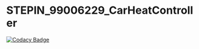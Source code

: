 # STEPIN_99006229_CarHeatController


[![Codacy Badge](https://app.codacy.com/project/badge/Grade/fa7ee91eea1d4e40bc04545098149be1)](https://www.codacy.com/gh/purvithask/STEPIN_99006229_CarHeatController/dashboard?utm_source=github.com&amp;utm_medium=referral&amp;utm_content=purvithask/STEPIN_99006229_CarHeatController&amp;utm_campaign=Badge_Grade)
